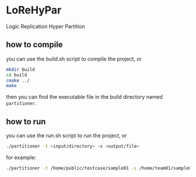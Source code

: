 # LoReHyPar

Logic Replication Hyper Partition

## how to compile

you can use the build.sh script to compile the project, or

```bash
mkdir build
cd build
cmake ../
make
```

then you can find the executable file in the build directory named `partitioner`.

## how to run

you can use the run.sh script to run the project, or

```bash
./partitioner -t <input/directory> -s <output/file>
```

for example:

```bash
./partitioner -t /home/public/testcase/sample01 -s /home/team01/sample01/design.fpga.out
```
